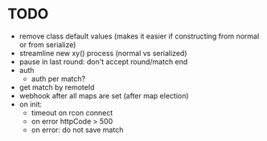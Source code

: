 # TODO

- remove class default values (makes it easier if constructing from normal or from serialize)
- streamline new xy() process (normal vs serialized)
- pause in last round: don't accept round/match end
- auth
    - auth per match?
- get match by remoteId
- webhook after all maps are set (after map election)
- on init:
    - timeout on rcon connect
    - on error httpCode > 500
    - on error: do not save match

